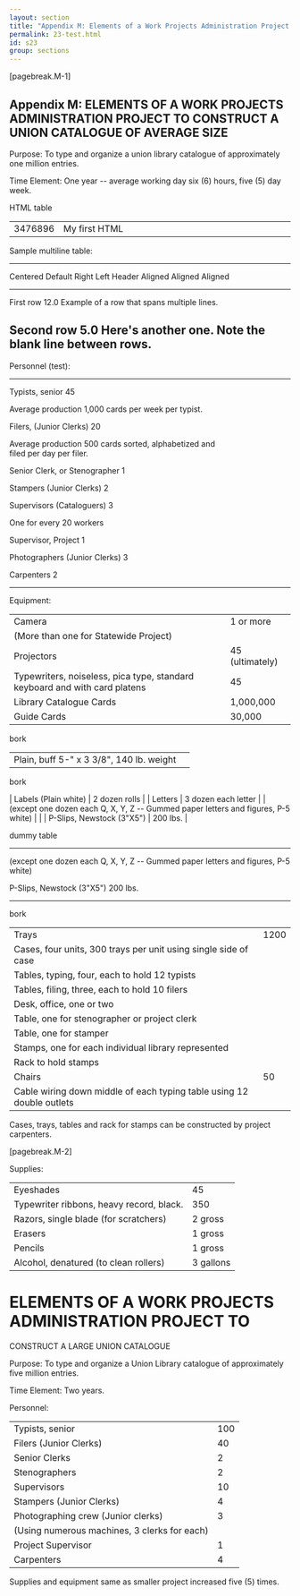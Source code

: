 ```yaml
---
layout: section
title: "Appendix M: Elements of a Work Projects Administration Project to Construct a Union Catalogue of Average Size"
permalink: 23-test.html
id: s23
group: sections
---
```


[pagebreak.M-1]

## Appendix M: ELEMENTS OF A WORK PROJECTS ADMINISTRATION PROJECT TO CONSTRUCT A UNION CATALOGUE OF AVERAGE SIZE

Purpose: To type and organize a union library catalogue of approximately
one million entries.

Time Element: One year -- average working day six (6) hours, five (5) day
week.

HTML table

<table>
   <colgroup>
     <col width="10%">
     <col width="90%">
   </colgroup>
   <tr>
     <td>3476896</td>
     <td>My first HTML</td>
   </tr>
</table>

Sample multiline table:

-------------------------------------------------------------
 Centered   Default           Right Left
  Header    Aligned         Aligned Aligned
----------- ------- --------------- -------------------------
   First    row                12.0 Example of a row that
                                    spans multiple lines.

  Second    row                 5.0 Here's another one. Note
                                    the blank line between
                                    rows.
-------------------------------------------------------------

Personnel (test): 

--------------------------------------------------------- -------------
Typists, senior                                                      45 

Average production 1,000 cards per week per typist.                    

Filers, (Junior Clerks)                                              20

Average production 500 cards sorted, alphabetized and                  
filed per day per filer.

Senior Clerk, or Stenographer                                         1

Stampers (Junior Clerks)                                              2

Supervisors (Cataloguers)                                             3

One for every 20 workers

Supervisor, Project                                                   1

Photographers (Junior Clerks)                                         3

Carpenters                                                            2
--------------------------------------------------------- -------------

Equipment:

| | |
|:----|----|
| Camera | 1 or more |
| (More than one for Statewide Project) | |
| Projectors | 45 (ultimately) |
| Typewriters, noiseless, pica type, standard keyboard and with card platens | 45 |
| Library Catalogue Cards | 1,000,000 |
| Guide Cards | 30,000 |

bork

| | |
|:----|----|
| Plain, buff 5-\" x 3 3/8\", 140 lb. weight | |

bork 

| Labels (Plain white) | 2 dozen rolls |
| Letters | 3 dozen each letter |
| (except one dozen each Q, X, Y, Z -- Gummed paper letters and figures, P-5 white) | |
| P-Slips, Newstock (3"X5") | 200 lbs. |

dummy table

--------------------------------------------------------- -------------
(except one dozen each Q, X, Y, Z -- Gummed paper 
letters and figures, P-5 white) 

P-Slips, Newstock (3"X5")                                      200 lbs. 
--------------------------------------------------------- -------------

bork 

| | |
|:----|----|
| Trays | 1200 | 
| Cases, four units, 300 trays per unit using single side of case | |
| Tables, typing, four, each to hold 12 typists | |
| Tables, filing, three, each to hold 10 filers | |
| Desk, office, one or two | |
| Table, one for stenographer or project clerk | |
| Table, one for stamper | |
| Stamps, one for each individual library represented | |
| Rack to hold stamps | |
| Chairs | 50 |
| Cable wiring down middle of each typing table using 12 double outlets | |

Cases, trays, tables and rack for stamps can be constructed
by project carpenters.

[pagebreak.M-2]

Supplies:

| | |
|:----|----|
| Eyeshades | 45 |
| Typewriter ribbons, heavy record, black. | 350 |
| Razors, single blade (for scratchers) | 2 gross |
| Erasers | 1 gross |
| Pencils | 1 gross |
| Alcohol, denatured (to clean rollers) | 3 gallons |

# ELEMENTS OF A WORK PROJECTS ADMINISTRATION PROJECT TO
CONSTRUCT A LARGE UNION CATALOGUE

Purpose: To type and organize a Union Library catalogue of approximately
five million entries.

Time Element: Two years.

Personnel:

| | |
|:----|----|
| Typists, senior | 100 |
| Filers (Junior Clerks) | 40 |
| Senior Clerks | 2 |
| Stenographers | 2 |
| Supervisors | 10 |
| Stampers (Junior Clerks) | 4 |
| Photographing crew (Junior clerks) | 3 |
| (Using numerous machines, 3 clerks for each) |
| Project Supervisor | 1 |
| Carpenters | 4 |

Supplies and equipment same as smaller project increased five (5) times.

